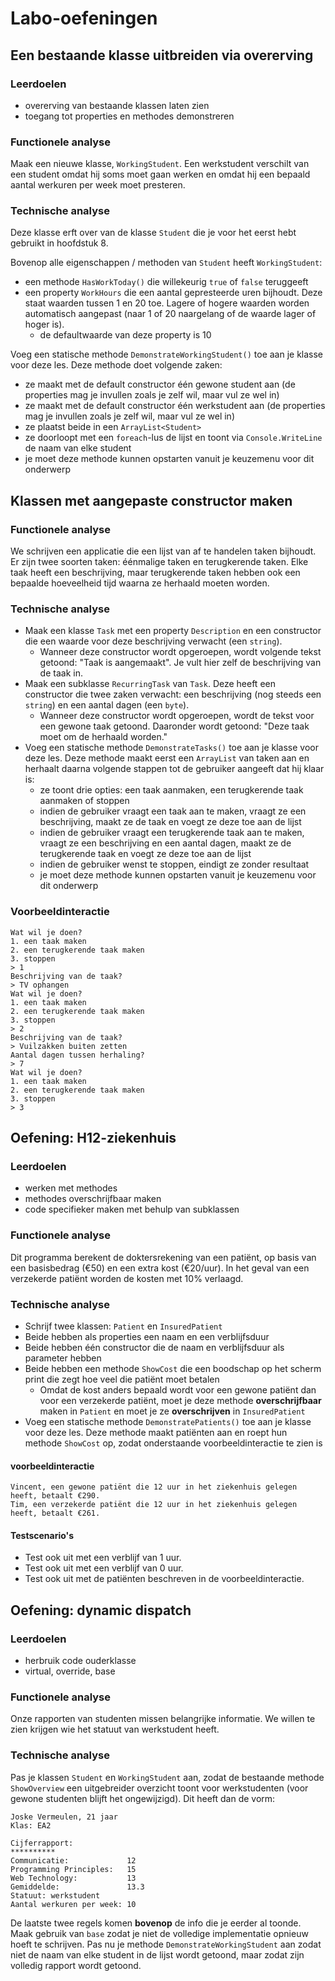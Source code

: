 # Labo-oefeningen

## Een bestaande klasse uitbreiden via overerving

### Leerdoelen
* overerving van bestaande klassen laten zien
* toegang tot properties en methodes demonstreren

### Functionele analyse
Maak een nieuwe klasse, `WorkingStudent`. Een werkstudent verschilt van een student omdat hij soms moet gaan werken en omdat hij een bepaald aantal werkuren per week moet presteren.

### Technische analyse
Deze klasse erft over van de klasse `Student` die je voor het eerst hebt gebruikt in hoofdstuk 8.

Bovenop alle eigenschappen / methoden van `Student` heeft `WorkingStudent`:

- een methode `HasWorkToday()` die willekeurig `true` of `false` teruggeeft
- een property `WorkHours` die een aantal gepresteerde uren bijhoudt. Deze staat waarden tussen 1 en 20 toe. Lagere of hogere waarden worden automatisch aangepast (naar 1 of 20 naargelang of de waarde lager of hoger is).
  - de defaultwaarde van deze property is 10

Voeg een statische methode `DemonstrateWorkingStudent()` toe aan je klasse voor deze les. Deze methode doet volgende zaken:

- ze maakt met de default constructor één gewone student aan (de properties mag je invullen zoals je zelf wil, maar vul ze wel in)
- ze maakt met de default constructor één werkstudent aan (de properties mag je invullen zoals je zelf wil, maar vul ze wel in)
- ze plaatst beide in een `ArrayList<Student>`
- ze doorloopt met een `foreach`-lus de lijst en toont via `Console.WriteLine` de naam van elke student
- je moet deze methode kunnen opstarten vanuit je keuzemenu voor dit onderwerp

## Klassen met aangepaste constructor maken

### Functionele analyse
We schrijven een applicatie die een lijst van af te handelen taken bijhoudt. Er zijn twee soorten taken: éénmalige taken en terugkerende taken. Elke taak heeft een beschrijving, maar terugkerende taken hebben ook een bepaalde hoeveelheid tijd waarna ze herhaald moeten worden.

### Technische analyse
- Maak een klasse `Task` met een property `Description` en een constructor die een waarde voor deze beschrijving verwacht (een `string`).
  - Wanneer deze constructor wordt opgeroepen, wordt volgende tekst getoond: "Taak <Description> is aangemaakt". Je vult hier zelf de beschrijving van de taak in.
- Maak een subklasse `RecurringTask` van `Task`. Deze heeft een constructor die twee zaken verwacht: een beschrijving (nog steeds een `string`) en een aantal dagen (een `byte`).
  - Wanneer deze constructor wordt opgeroepen, wordt de tekst voor een gewone taak getoond. Daaronder wordt getoond: "Deze taak moet om de <aantal dagen> herhaald worden."
- Voeg een statische methode `DemonstrateTasks()` toe aan je klasse voor deze les. Deze methode maakt eerst een `ArrayList` van taken aan en herhaalt daarna volgende stappen tot de gebruiker aangeeft dat hij klaar is:
  - ze toont drie opties: een taak aanmaken, een terugkerende taak aanmaken of stoppen
  - indien de gebruiker vraagt een taak aan te maken, vraagt ze een beschrijving, maakt ze de taak en voegt ze deze toe aan de lijst
  - indien de gebruiker vraagt een terugkerende taak aan te maken, vraagt ze een beschrijving en een aantal dagen, maakt ze de terugkerende taak en voegt ze deze toe aan de lijst
  - indien de gebruiker wenst te stoppen, eindigt ze zonder resultaat
  - je moet deze methode kunnen opstarten vanuit je keuzemenu voor dit onderwerp

### Voorbeeldinteractie
```text
Wat wil je doen?
1. een taak maken
2. een terugkerende taak maken
3. stoppen
> 1
Beschrijving van de taak?
> TV ophangen
Wat wil je doen?
1. een taak maken
2. een terugkerende taak maken
3. stoppen
> 2
Beschrijving van de taak?
> Vuilzakken buiten zetten
Aantal dagen tussen herhaling?
> 7
Wat wil je doen?
1. een taak maken
2. een terugkerende taak maken
3. stoppen
> 3
```

## Oefening: H12-ziekenhuis

### Leerdoelen

* werken met methodes
* methodes overschrijfbaar maken
* code specifieker maken met behulp van subklassen

### Functionele analyse

Dit programma berekent de doktersrekening van een patiënt, op basis van een basisbedrag \(€50\) en een extra kost \(€20/uur\). In het geval van een verzekerde patiënt worden de kosten met 10% verlaagd.

### Technische analyse
- Schrijf twee klassen: `Patient` en `InsuredPatient`
- Beide hebben als properties een naam en een verblijfsduur
- Beide hebben één constructor die de naam en verblijfsduur als parameter hebben
- Beide hebben een methode `ShowCost` die een boodschap op het scherm print die zegt hoe veel die patiënt moet betalen
  - Omdat de kost anders bepaald wordt voor een gewone patiënt dan voor een verzekerde patiënt, moet je deze methode **overschrijfbaar** maken in `Patient` en moet je ze **overschrijven** in `InsuredPatient`
- Voeg een statische methode `DemonstratePatients()` toe aan je klasse voor deze les. Deze methode maakt patiënten aan en roept hun methode `ShowCost` op, zodat onderstaande voorbeeldinteractie te zien is

#### voorbeeldinteractie

```text
Vincent, een gewone patiënt die 12 uur in het ziekenhuis gelegen heeft, betaalt €290.
Tim, een verzekerde patiënt die 12 uur in het ziekenhuis gelegen heeft, betaalt €261.
```

#### Testscenario's

* Test ook uit met een verblijf van 1 uur.
* Test ook uit met een verblijf van 0 uur.
* Test ook uit met de patiënten beschreven in de voorbeeldinteractie.

## Oefening: dynamic dispatch

### Leerdoelen
* herbruik code ouderklasse
* virtual, override, base

### Functionele analyse
Onze rapporten van studenten missen belangrijke informatie. We willen te zien krijgen wie het statuut van werkstudent heeft.

### Technische analyse
Pas je klassen `Student` en `WorkingStudent` aan, zodat de bestaande methode `ShowOverview` een uitgebreider overzicht toont voor werkstudenten (voor gewone studenten blijft het ongewijzigd). Dit heeft dan de vorm:

```text
Joske Vermeulen, 21 jaar
Klas: EA2

Cijferrapport:
**********
Communicatie:             12
Programming Principles:   15
Web Technology:           13
Gemiddelde:               13.3
Statuut: werkstudent
Aantal werkuren per week: 10
```

De laatste twee regels komen **bovenop** de info die je eerder al toonde. Maak gebruik van `base` zodat je niet de volledige implementatie opnieuw hoeft te schrijven. Pas nu je methode `DemonstrateWorkingStudent` aan zodat niet de naam van elke student in de lijst wordt getoond, maar zodat zijn volledig rapport wordt getoond.
